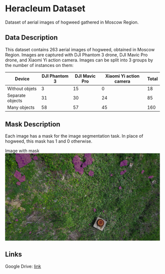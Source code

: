 # Heracleum Dataset

Dataset of aerial images of hogweed gathered in Moscow Region.

## Data Description

This dataset contains 263 aerial images of hogweed, obtained in Moscow Region. Images are captured with DJI Phantom 3 drone, DJI Mavic Pro drone, and Xiaomi Yi action camera. Images can be split into 3 groups by the number of instances on them:

| Device  | DJI Phantom 3 | DJI Mavic Pro | Xiaomi Yi action camera | Total |
| --- | --- | --- | --- | --- |
| Without objets  | 3 | 15 | 0 | 18 | 
| Separate objects | 31 | 30 | 24 | 85 |
| Many objects | 58 | 57 | 45 | 160 |

## Mask Description

Each image has a mask for the image segmentation task. In place of hogweed, this mask has 1 and 0 otherwise.

Image with mask 
![Sample](sample.png)

## Links

Google Drive: [link](https://drive.google.com/drive/folders/1SlnazXTTtB3KA9u9opCA8AsF_f1U26Gp?usp=sharing)
